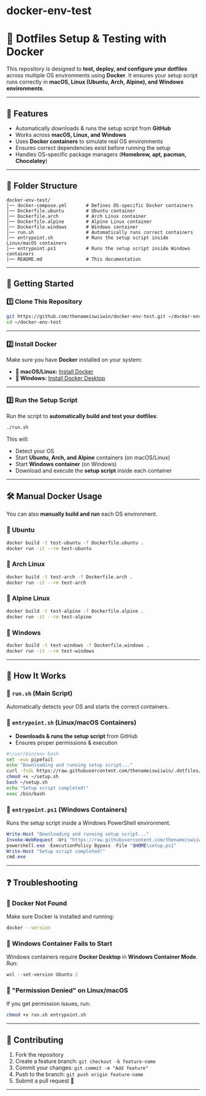 # docker-env-test

# **🚀 Dotfiles Setup & Testing with Docker**

This repository is designed to **test, deploy, and configure your dotfiles** across multiple OS environments using **Docker**. It ensures your setup script runs correctly in **macOS, Linux (Ubuntu, Arch, Alpine), and Windows environments**.

---

## **📌 Features**

- Automatically downloads & runs the setup script from **GitHub**
- Works across **macOS, Linux, and Windows**
- Uses **Docker containers** to simulate real OS environments
- Ensures correct dependencies exist before running the setup
- Handles OS-specific package managers (**Homebrew, apt, pacman, Chocolatey**)

---

## **📂 Folder Structure**

```
docker-env-test/
│── docker-compose.yml       # Defines OS-specific Docker containers
│── Dockerfile.ubuntu        # Ubuntu container
│── Dockerfile.arch          # Arch Linux container
│── Dockerfile.alpine        # Alpine Linux container
│── Dockerfile.windows       # Windows container
│── run.sh                   # Automatically runs correct containers
│── entrypoint.sh            # Runs the setup script inside Linux/macOS containers
│── entrypoint.ps1           # Runs the setup script inside Windows containers
│── README.md                # This documentation
```

---

## **🚀 Getting Started**

### **1️⃣ Clone This Repository**

```sh
git https://github.com/thenameiswiiwin/docker-env-test.git ~/docker-env-test
cd ~/docker-env-test
```

---

### **2️⃣ Install Docker**

Make sure you have **Docker** installed on your system:

- **📌 macOS/Linux:** [Install Docker](https://docs.docker.com/get-docker/)
- **📌 Windows:** [Install Docker Desktop](https://docs.docker.com/desktop/install/windows-install/)

---

### **3️⃣ Run the Setup Script**

Run the script to **automatically build and test your dotfiles**:

```sh
./run.sh
```

This will:

- Detect your OS
- Start **Ubuntu, Arch, and Alpine** containers (on macOS/Linux)
- Start **Windows container** (on Windows)
- Download and execute the **setup script** inside each container

---

## **🛠 Manual Docker Usage**

You can also **manually build and run** each OS environment.

### **🔹 Ubuntu**

```sh
docker build -t test-ubuntu -f Dockerfile.ubuntu .
docker run -it --rm test-ubuntu
```

### **🔹 Arch Linux**

```sh
docker build -t test-arch -f Dockerfile.arch .
docker run -it --rm test-arch
```

### **🔹 Alpine Linux**

```sh
docker build -t test-alpine -f Dockerfile.alpine .
docker run -it --rm test-alpine
```

### **🔹 Windows**

```sh
docker build -t test-windows -f Dockerfile.windows .
docker run -it --rm test-windows
```

---

## **📜 How It Works**

### **📌 `run.sh` (Main Script)**

Automatically detects your OS and starts the correct containers.

### **📌 `entrypoint.sh` (Linux/macOS Containers)**

- **Downloads & runs the setup script** from GitHub
- Ensures proper permissions & execution

```bash
#!/usr/bin/env bash
set -euo pipefail
echo "Downloading and running setup script..."
curl -fsSL https://raw.githubusercontent.com/thenameiswiiwin/.dotfiles/main/resources/setup -o ~/setup.sh
chmod +x ~/setup.sh
bash ~/setup.sh
echo "Setup script completed!"
exec /bin/bash
```

### **📌 `entrypoint.ps1` (Windows Containers)**

Runs the setup script inside a Windows PowerShell environment.

```powershell
Write-Host "Downloading and running setup script..."
Invoke-WebRequest -Uri "https://raw.githubusercontent.com/thenameiswiiwin/.dotfiles/main/resources/setup" -OutFile "$HOME\setup.ps1"
powershell.exe -ExecutionPolicy Bypass -File "$HOME\setup.ps1"
Write-Host "Setup script completed!"
cmd.exe
```

---

## **❓ Troubleshooting**

### **🛑 Docker Not Found**

Make sure Docker is installed and running:

```sh
docker --version
```

### **🛑 Windows Container Fails to Start**

Windows containers require **Docker Desktop** in **Windows Container Mode**. Run:

```powershell
wsl --set-version Ubuntu 2
```

### **🛑 "Permission Denied" on Linux/macOS**

If you get permission issues, run:

```sh
chmod +x run.sh entrypoint.sh
```

---

## **📌 Contributing**

1. Fork the repository
2. Create a feature branch: `git checkout -b feature-name`
3. Commit your changes: `git commit -m "Add feature"`
4. Push to the branch: `git push origin feature-name`
5. Submit a pull request 🚀

---
